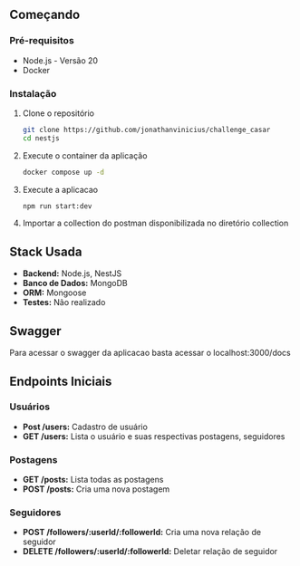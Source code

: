 ## Começando

### Pré-requisitos

- Node.js - Versão 20
- Docker

### Instalação

1. Clone o repositório
   ```bash
   git clone https://github.com/jonathanvinicius/challenge_casar
   cd nestjs

2. Execute o container da aplicação
   ```bash
   docker compose up -d

3. Execute a aplicacao
   ```bash
   npm run start:dev

4. Importar a collection do postman disponibilizada no diretório collection
   
   
## Stack Usada

- **Backend:** Node.js, NestJS
- **Banco de Dados:** MongoDB
- **ORM:** Mongoose
- **Testes:** Não realizado

## Swagger
Para acessar o swagger da aplicacao basta acessar o localhost:3000/docs

## Endpoints Iniciais

### Usuários

- **Post /users:** Cadastro de usuário
- **GET /users:** Lista o usuário e suas respectivas postagens, seguidores

### Postagens

- **GET /posts:** Lista todas as postagens
- **POST /posts:** Cria uma nova postagem

### Seguidores

- **POST /followers/:userId/:followerId:** Cria uma nova relação de seguidor
- **DELETE /followers/:userId/:followerId:** Deletar relação de seguidor
